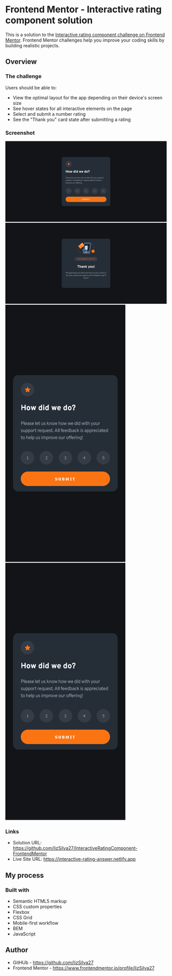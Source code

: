 # Frontend Mentor - Interactive rating component solution

This is a solution to the [Interactive rating component challenge on Frontend Mentor](https://www.frontendmentor.io/challenges/interactive-rating-component-koxpeBUmI). Frontend Mentor challenges help you improve your coding skills by building realistic projects. 

## Overview

### The challenge

Users should be able to:

- View the optimal layout for the app depending on their device's screen size
- See hover states for all interactive elements on the page
- Select and submit a number rating
- See the "Thank you" card state after submitting a rating

### Screenshot

![](./design/viewDesktop__card1.png)
![](./design/viewDesktop__card2.png)
![](./design/viewMobile__card1.png)
![](./design/viewMobile__card1.png) 

### Links

- Solution URL: https://github.com/lizSilva27/InteractiveRatingComponent-FrontendMentor
- Live Site URL: https://interactive-rating-answer.netlify.app

## My process

### Built with

- Semantic HTML5 markup
- CSS custom properties
- Flexbox
- CSS Grid
- Mobile-first workflow
- BEM
- JavaScript


## Author

- GitHUb - https://github.com/lizSilva27
- Frontend Mentor - https://www.frontendmentor.io/profile/lizSilva27